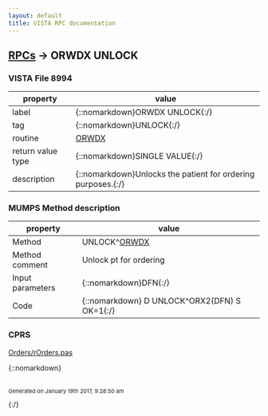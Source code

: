 ```yaml
---
layout: default
title: VISTA RPC documentation
---
```




## [RPCs](TableOfContent.md) &#8594; ORWDX UNLOCK 



### VISTA File 8994 


 property | value 
--- | --- 
 label | {::nomarkdown}ORWDX UNLOCK{:/}
 tag | {::nomarkdown}UNLOCK{:/}
 routine | [ORWDX](http://code.osehra.org/dox/Routine_ORWDX_source.html)
 return value type | {::nomarkdown}SINGLE VALUE{:/}
 description | {::nomarkdown}Unlocks the patient for ordering purposes.{:/}


### MUMPS Method description

 property | value 
 --- | --- 
 Method | UNLOCK^[ORWDX](http://code.osehra.org/dox/Routine_ORWDX_source.html)
 Method comment | Unlock pt for ordering
 Input parameters | {::nomarkdown}DFN{:/}
 Code | {::nomarkdown}  D UNLOCK^ORX2(DFN) S OK=1{:/}


### CPRS

[Orders/rOrders.pas](https://github.com/OSEHRA/VistA/blob/master/Packages/Order%20Entry%20Results%20Reporting/CPRS/CPRS-Chart/Orders/rOrders.pas)


{::nomarkdown} <br/><br/><p style="font-size: 11px">Generated on January 19th 2017, 9:28:50 am</p>{:/}